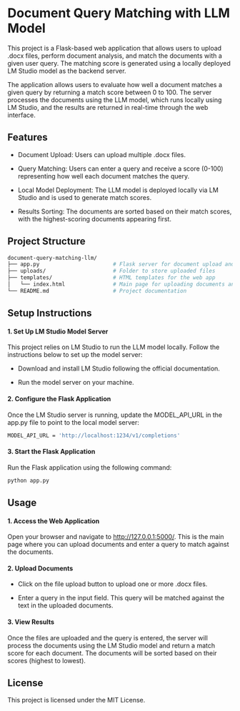# Document Query Matching with LLM Model
This project is a Flask-based web application that allows users to upload .docx files, perform document analysis, and match the documents with a given user query. The matching score is generated using a locally deployed LM Studio model as the backend server.

The application allows users to evaluate how well a document matches a given query by returning a match score between 0 to 100. The server processes the documents using the LLM model, which runs locally using LM Studio, and the results are returned in real-time through the web interface.

## Features
* Document Upload: Users can upload multiple .docx files.

* Query Matching: Users can enter a query and receive a score (0-100) representing how well each document matches the query.

* Local Model Deployment: The LLM model is deployed locally via LM Studio and is used to generate match scores.

* Results Sorting: The documents are sorted based on their match scores, with the highest-scoring documents appearing first.

## Project Structure
```bash
document-query-matching-llm/
├── app.py                       # Flask server for document upload and query processing
├── uploads/                     # Folder to store uploaded files
├── templates/                   # HTML templates for the web app
│   └── index.html               # Main page for uploading documents and entering queries
└── README.md                    # Project documentation
```

## Setup Instructions
#### 1. Set Up LM Studio Model Server
This project relies on LM Studio to run the LLM model locally. Follow the instructions below to set up the model server:

* Download and install LM Studio following the official documentation.

* Run the model server on your machine.

#### 2. Configure the Flask Application
Once the LM Studio server is running, update the MODEL_API_URL in the app.py file to point to the local model server:
```bash
MODEL_API_URL = 'http://localhost:1234/v1/completions'
```

#### 3. Start the Flask Application
Run the Flask application using the following command:
```bash
python app.py
```

## Usage
#### 1. Access the Web Application
Open your browser and navigate to http://127.0.0.1:5000/. This is the main page where you can upload documents and enter a query to match against the documents.
#### 2. Upload Documents
* Click on the file upload button to upload one or more .docx files.

* Enter a query in the input field. This query will be matched against the text in the uploaded documents.

#### 3. View Results
Once the files are uploaded and the query is entered, the server will process the documents using the LM Studio model and return a match score for each document. The documents will be sorted based on their scores (highest to lowest).



## License
This project is licensed under the MIT License.
